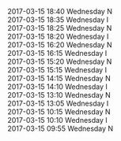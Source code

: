 2017-03-15 18:40 Wednesday  N  
2017-03-15 18:35 Wednesday  I  
2017-03-15 18:25 Wednesday  N  
2017-03-15 18:20 Wednesday  I  
2017-03-15 16:20 Wednesday  N  
2017-03-15 16:15 Wednesday  I  
2017-03-15 15:20 Wednesday  N  
2017-03-15 15:15 Wednesday  I  
2017-03-15 14:15 Wednesday  N  
2017-03-15 14:10 Wednesday  I  
2017-03-15 13:10 Wednesday  N  
2017-03-15 13:05 Wednesday  I  
2017-03-15 10:15 Wednesday  N  
2017-03-15 10:10 Wednesday  I  
2017-03-15 09:55 Wednesday  N  
